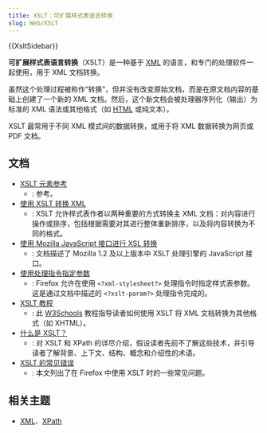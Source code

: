 ```yaml
---
title: XSLT：可扩展样式表语言转换
slug: Web/XSLT
---
```


{{XsltSidebar}}

**可扩展样式表语言转换**（XSLT）是一种基于 [XML](/zh-CN/docs/Web/XML/XML_introduction) 的语言，和专门的处理软件一起使用，用于 XML 文档转换。

虽然这个处理过程被称作“转换”，但并没有改变原始文档，而是在原文档内容的基础上创建了一个新的 XML 文档。然后，这个新文档会被处理器序列化（输出）为标准的 XML 语法或其他格式（如 [HTML](/zh-CN/docs/Web/HTML) 或纯文本）。

XSLT 最常用于不同 XML 模式间的数据转换，或用于将 XML 数据转换为网页或 PDF 文档。

## 文档

- [XSLT 元素参考](/zh-CN/docs/Web/XSLT/Element)
  - : 参考。
- [使用 XSLT 转换 XML](/zh-CN/docs/Web/XSLT/Transforming_XML_with_XSLT)
  - : XSLT 允许样式表作者以两种重要的方式转换主 XML 文档：对内容进行操作或排序，包括根据需要对其进行整体重新排序，以及将内容转换为不同的格式。
- [使用 Mozilla JavaScript 接口进行 XSL 转换](/zh-CN/docs/Web/XSLT/Using_the_Mozilla_JavaScript_interface_to_XSL_Transformations)
  - : 文档描述了 Mozilla 1.2 及以上版本中 XSLT 处理引擎的 JavaScript 接口。
- [使用处理指令指定参数](/zh-CN/docs/Web/XSLT/PI_Parameters)
  - : Firefox 允许在使用 `<?xml-stylesheet?>` 处理指令时指定样式表参数。这是通过文档中描述的 `<?xslt-param?>` 处理指令完成的。
- [XSLT 教程](https://www.w3schools.com/xml/xsl_intro.asp)
  - : 此 [W3Schools](https://www.w3schools.com) 教程指导读者如何使用 XSLT 将 XML 文档转换为其他格式（如 XHTML）。
- [什么是 XSLT？](https://www.xml.com/pub/a/2000/08/holman/)
  - : 对 XSLT 和 XPath 的详尽介绍，假设读者先前不了解这些技术，并引导读者了解背景、上下文、结构、概念和介绍性的术语。
- [XSLT 的常见错误](/zh-CN/docs/Web/XSLT/Common_errors)
  - : 本文列出了在 Firefox 中使用 XSLT 时的一些常见问题。

## 相关主题

- [XML](/zh-CN/docs/Web/XML/XML_introduction)、[XPath](/zh-CN/docs/Web/XPath)
